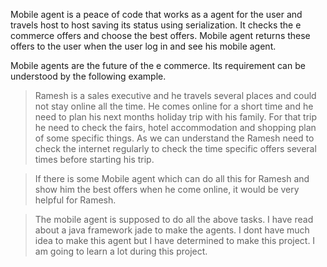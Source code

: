 Mobile agent is a peace of code that works as a agent for the user and travels host to host saving its status using serialization. It checks the e commerce offers and choose the best offers. Mobile agent returns these offers to the user when the user log in and see his mobile agent.

Mobile agents are the future of the e commerce. Its requirement can be understood by the following example.

> Ramesh is a sales executive and he travels several places and could not stay online all the time. He comes online for a short time and he need to plan his next months holiday trip with his family. For that trip he need to check the fairs, hotel accommodation and shopping plan of some specific things. As we can understand the Ramesh need to check the internet regularly to check the time specific offers several times before starting his trip.

> If there is some Mobile agent which can do all this for Ramesh and show him the best offers when he come online, it would be very helpful for Ramesh.

> The mobile agent is supposed to do all the above tasks. I have read about a java framework jade to make the agents. I dont have much idea to make this agent but I have determined to make this project. I am going to learn a lot during this project.
